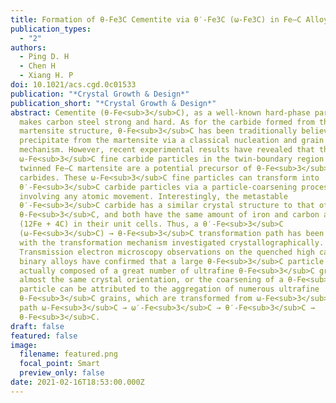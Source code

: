 ```yaml
---
title: Formation of θ-Fe3C Cementite via θ′-Fe3C (ω-Fe3C) in Fe–C Alloys
publication_types:
  - "2"
authors:
  - Ping D. H
  - Chen H
  - Xiang H. P
doi: 10.1021/acs.cgd.0c01533
publication: "*Crystal Growth & Design*"
publication_short: "*Crystal Growth & Design*"
abstract: Cementite (θ-Fe<sub>3</sub>C), as a well-known hard-phase particle,
  makes carbon steel strong and hard. As for the carbide formed from the Fe−C
  martensite structure, θ-Fe<sub>3</sub>C has been traditionally believed to
  precipitate from the martensite via a classical nucleation and grain growth
  mechanism. However, recent experimental results have revealed that the
  ω-Fe<sub>3</sub>C fine carbide particles in the twin-boundary region of
  twinned Fe−C martensite are a potential precursor of θ-Fe<sub>3</sub>C
  carbides. These ω-Fe<sub>3</sub>C fine particles can transform into
  θ′-Fe<sub>3</sub>C carbide particles via a particle-coarsening process without
  involving any atomic movement. Interestingly, the metastable
  θ′-Fe<sub>3</sub>C carbide has a similar crystal structure to that of
  θ-Fe<sub>3</sub>C, and both have the same amount of iron and carbon atoms
  (12Fe + 4C) in their unit cells. Thus, a θ′-Fe<sub>3</sub>C
  (ω-Fe<sub>3</sub>C) → θ-Fe<sub>3</sub>C transformation path has been proposed
  with the transformation mechanism investigated crystallographically.
  Transmission electron microscopy observations on the quenched high carbon Fe−C
  binary alloys have confirmed that a large θ-Fe<sub>3</sub>C particle is
  actually composed of a great number of ultrafine θ-Fe<sub>3</sub>C grains with
  almost the same crystal orientation, or the coarsening of a θ-Fe<sub>3</sub>C
  particle can be attributed to the aggregation of numerous ultrafine
  θ-Fe<sub>3</sub>C grains, which are transformed from ω-Fe<sub>3</sub>C via the
  path ω-Fe<sub>3</sub>C → ω′-Fe<sub>3</sub>C → θ′-Fe<sub>3</sub>C →
  θ-Fe<sub>3</sub>C.
draft: false
featured: false
image:
  filename: featured.png
  focal_point: Smart
  preview_only: false
date: 2021-02-16T18:53:00.000Z
---
```

